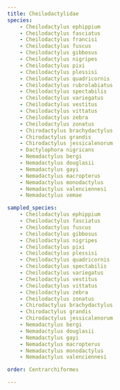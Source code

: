 ```yaml
---
title: Cheilodactylidae
species:
    - Cheilodactylus ephippium
    - Cheilodactylus fasciatus
    - Cheilodactylus francisi
    - Cheilodactylus fuscus
    - Cheilodactylus gibbosus
    - Cheilodactylus nigripes
    - Cheilodactylus pixi
    - Cheilodactylus plessisi
    - Cheilodactylus quadricornis
    - Cheilodactylus rubrolabiatus
    - Cheilodactylus spectabilis
    - Cheilodactylus variegatus
    - Cheilodactylus vestitus
    - Cheilodactylus vittatus
    - Cheilodactylus zebra
    - Cheilodactylus zonatus
    - Chirodactylus brachydactylus
    - Chirodactylus grandis
    - Chirodactylus jessicalenorum
    - Dactylophora nigricans
    - Nemadactylus bergi
    - Nemadactylus douglasii
    - Nemadactylus gayi
    - Nemadactylus macropterus
    - Nemadactylus monodactylus
    - Nemadactylus valenciennesi
    - Nemadactylus vemae

sampled_species:
    - Cheilodactylus ephippium
    - Cheilodactylus fasciatus
    - Cheilodactylus fuscus
    - Cheilodactylus gibbosus
    - Cheilodactylus nigripes
    - Cheilodactylus pixi
    - Cheilodactylus plessisi
    - Cheilodactylus quadricornis
    - Cheilodactylus spectabilis
    - Cheilodactylus variegatus
    - Cheilodactylus vestitus
    - Cheilodactylus vittatus
    - Cheilodactylus zebra
    - Cheilodactylus zonatus
    - Chirodactylus brachydactylus
    - Chirodactylus grandis
    - Chirodactylus jessicalenorum
    - Nemadactylus bergi
    - Nemadactylus douglasii
    - Nemadactylus gayi
    - Nemadactylus macropterus
    - Nemadactylus monodactylus
    - Nemadactylus valenciennesi

order: Centrarchiformes

---
```


